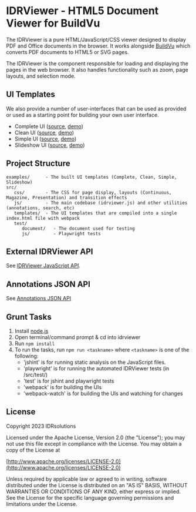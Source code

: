 # IDRViewer - HTML5 Document Viewer for BuildVu

The IDRViewer is a pure HTML/JavaScript/CSS viewer designed to display PDF and Office documents in the browser. It works alongside [BuildVu](https://www.idrsolutions.com/buildvu/) which converts PDF documents to HTML5 or SVG pages.

The IDRViewer is the component responsible for loading and displaying the pages in the web browser. It also handles functionality such as zoom, page layouts, and selection mode.

## UI Templates
We also provide a number of user-interfaces that can be used as provided or used as a starting point for building your own user interface.

- Complete UI ([source](examples/complete/index.html), [demo](https://files.idrsolutions.com/Examples/IDRViewerUI/complete/))
- Clean UI ([source](examples/clean/index.html), [demo](https://files.idrsolutions.com/Examples/IDRViewerUI/clean/))
- Simple UI ([source](examples/simple/index.html), [demo](https://files.idrsolutions.com/Examples/IDRViewerUI/simple/))
- Slideshow UI ([source](examples/slideshow/index.html), [demo](https://files.idrsolutions.com/Examples/IDRViewerUI/slideshow/))

## Project Structure
```
examples/      - The built UI templates (Complete, Clean, Simple, Slideshow)
src/
   css/        - The CSS for page display, layouts (Continuous, Magazine, Presentation) and transition effects
   js/         - The main codebase (idrviewer.js) and other utilities (annotations, search, etc)
   templates/  - The UI templates that are compiled into a single index.html file with webpack
   test/
      document/   - The document used for testing
      js/         - Playwright tests
```

## External IDRViewer API
See [IDRViewer JavaScript API](https://support.idrsolutions.com/buildvu/api-documents/idrviewer-javascript-api).

## Annotations JSON API
See [Annotations JSON API](https://support.idrsolutions.com/buildvu/api-documents/annotations-json-api)

## Grunt Tasks
1. Install [node.js](https://nodejs.org/)
2. Open terminal/command prompt & cd into idrviewer
3. Run `npm install`
4. To run the tasks, run `npm run <taskname>` where `<taskname>` is one of the following:
   - 'jshint' is for running static analysis on the JavaScript files.
   - 'playwright' is for running the automated IDRViewer tests (in /src/test/)
   - 'test' is for jshint and playwright tests
   - 'webpack' is for building the UIs
   - 'webpack-watch' is for building the UIs and watching for changes

## License

Copyright 2023 IDRsolutions

Licensed under the Apache License, Version 2.0 (the "License");
you may not use this file except in compliance with the License.
You may obtain a copy of the License at

[http://www.apache.org/licenses/LICENSE-2.0](http://www.apache.org/licenses/LICENSE-2.0)

Unless required by applicable law or agreed to in writing, software
distributed under the License is distributed on an "AS IS" BASIS,
WITHOUT WARRANTIES OR CONDITIONS OF ANY KIND, either express or implied.
See the License for the specific language governing permissions and
limitations under the License.
